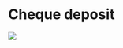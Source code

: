 # Cheque deposit
<img src="https://firebasestorage.googleapis.com/v0/b/hinh-6eaf7.appspot.com/o/cheque.png?alt=media&token=f2081e47-c744-4380-b567-e9e04fd70054">

